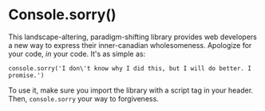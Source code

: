 # Console.sorry()

This landscape-altering, paradigm-shifting library provides web developers a new way to express their inner-canadian wholesomeness. Apologize for your code, _in_ your code. It's as simple as:

```
console.sorry('I don\'t know why I did this, but I will do better. I promise.')
```

To use it, make sure you import the library with a script tag in your header. Then, `console.sorry` your way to forgiveness.